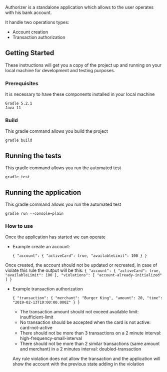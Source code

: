 
Authorizer is a standalone application which allows to the user operates with his bank account. 

It handle two operations types:

* Account creation
* Transaction authorization


## Getting Started

These instructions will get you a copy of the project up and running on your local machine for development and testing purposes. 

### Prerequisites
It is necessary to have these components installed in your local machine 

```
Gradle 5.2.1
Java 11
```

### Build

This gradle command allows you build the project 
```
gradle build
```

## Running the tests

This gradle command allows you run the automated test

```
gradle test
```

## Running the application
 
This gradle command allows you run the automated test

```
gradle run --console=plain
```

### How to use

Once the application has started we can operate 

 * Example create an account:
      ```
      { "account": { "activeCard": true, "availableLimit": 100 } }
      ```
Once created, the account should not be updated or recreated, in case of violate this rule the output will be this:
      ```
      { "account": { "activeCard": true, "availableLimit": 100 }, "violations": [ "account-already-initialized" ] }
      ```

 * Example transaction authorization
      ```
      { "transaction": { "merchant": "Burger King", "amount": 20, "time": "2019-02-13T10:00:00.000Z" } }
      ```
     
      - The transaction amount should not exceed available limit: insufficient-limit
      - No transaction should be accepted when the card is not active: card-not-active
      - There should not be more than 3 transactions on a 2 minute interval: high-frequency-small-interval
      - There should not be more than 2 similar transactions (same amount and merchant) in a 2 minutes interval:
      doubled-transaction
      
      Any rule violation does not allow the transaction and the application will show the account with the previous state adding in the violation
 
 
 
 
 
 
